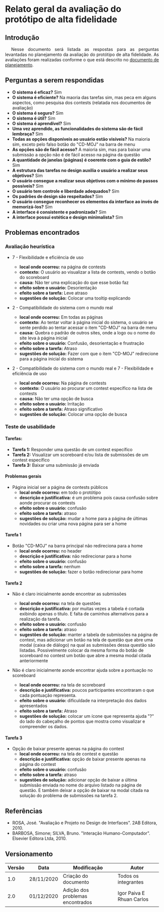 # Relato geral da avaliação do protótipo de alta fidelidade

## Introdução

<p style="text-indent: 20px; text-align: justify">
Nesse documento será listada as respostas para as perguntas levantadas no planejamento da avaliação do protótipo de alta fidelidade. As avaliações foram realizadas conforme o que está descrito no <a class="link" href="../planejamento">documento de planejamento</a>.
</p>

## Perguntas a serem respondidas

- **O sistema é eficaz?** Sim
- **O sistema é eficiente?** Na maoria das tarefas sim, mas peca em alguns aspectos, como pesquisa dos contests (relatada nos documentos de avaliação)
- **O sistema é seguro?** Sim
- **O sistema é útil?** Sim
- **O sistema é aprendível?** Sim
- **Uma vez aprendido, as funcionalidades do sistema são de fácil lembraça?** Sim
- **Todas as opções disponíveis ao usuário estão visíveis?** Na maioria sim, exceto pelo falso botão do "CD-MOJ" na barra de menu
- **As opções são de fácil acesso?** A maioria sim, mas para baixar uma submissão a opção não é de fácil acesso na página da questão
- **A quantidade de janelas (páginas) é coerente com o guia de estilo?** Sim
- **A estrutura das tarefas no design auxilia o usuário a realizar seus objetivos?** Sim
- **O usuário consegue a realizar seus objetivos com o mínimo de passos possíveis?** Sim
- **O usuário tem controle e liberdade adequados?** Sim
- **Os padrões de design são respeitados?** Sim
- **O usuário consegue reconhecer os elementos da interface ao invés de memorizá-los?** Sim
- **A interface é consistente e padronizada?** Sim
- **A interface possui estética e design minimalista?** Sim

## Problemas encontrados

### Avaliação heurística

- 7 - Flexibilidade e eficiência de uso
    - **local onde ocorreu:** na página de contests
    - **contexto:** O usuário ao visualizar a lista de contests, vendo o botão do scoreboard
    - **causa:** Não ter uma explicação do que esse botão faz
    - **efeito sobre o usuário:** Desorientação
    - **efeito sobre a tarefa:** Leve atraso
    - **sugestões de solução:** Colocar uma tooltip explicando

- 2 - Compatibilidade do sistema com o mundo real
    - **local onde ocorreu:** Em todas as páginas
    - **contexto:** Ao tentar voltar à página inicial do sistema, o usuário se sente perdido ao tentar acessar o item "CD-MOJ" na barra de menu
    - **causa:** Quebra o padrão de outros sites, onde a logo ou o nome do site leva à página inicial
    - **efeito sobre o usuário:** Confusão, desorientação e frustração
    - **efeito sobre a tarefa:** Atraso
    - **sugestões de solução:** Fazer com que o item "CD-MOJ" redirecione para a página inicial do sistema

- 2 - Compatibilidade do sistema com o mundo real e 7 - Flexibilidade e eficiência de uso
    - **local onde ocorreu:** Na página de contests
    - **contexto:** O usuário ao procurar um contest específico na lista de contests
    - **causa:** Não ter uma opção de busca
    - **efeito sobre o usuário:** Irritação
    - **efeito sobre a tarefa:** Atraso significativo
    - **sugestões de solução:** Colocar uma opção de busca

### Teste de usabilidade

#### Tarefas:

- **Tarefa 1:** Responder uma questão de um contest específico
- **Tarefa 2:** Visualizar um scoreboard e/ou lista de submissões de um contest específico
- **Tarefa 3:** Baixar uma submissão já enviada

#### Problemas gerais

- Página inicial ser a página de contests públicos
    - **local onde ocorreu:** em todo o protótipo
    - **descrição e justificativa:** é um problema pois causa confusão sobre aonde procurar os contests
    - **efeito sobre o usuário:** confusão
    - **efeito sobre a tarefa:** atraso
    - **sugestões de solução:** mudar a home para a página de últimas novidades ou criar uma nova página para ser a home

#### Tarefa 1

- Botão "CD-MOJ" na barra principal não redireciona para a home
    - **local onde ocorreu:** no header
    - **descrição e justificativa:** não redirecionar para a home
    - **efeito sobre o usuário:** confusão
    - **efeito sobre a tarefa:** nenhum
    - **sugestões de solução:** fazer o botão redirecionar para home

#### Tarefa 2

- Não é claro inicialmente aonde encontrar as submissões
    - **local onde ocorreu:** na tela de questões
    - **descrição e justificativa:** por muitas vezes a tabela é cortada exibindo apenas o titulo. E falta de caminhos alternativos para a realização da tarefa.
    - **efeito sobre o usuário:** confusão
    - **efeito sobre a tarefa:** atraso
    - **sugestões de solução:** manter a tabela de submissões na página de contest, mas adicionar um botão na tela de questão que abre uma modal (caixa de diálogo) na qual as submissões dessa questão são listadas. Possivelmente colocar da mesma forma do botão de scoreboard no contest um botão que abre a mesma modal citada anteriormente

- Não é claro inicialmente aonde encontrar ajuda sobre a pontuação no scoreboard
    - **local onde ocorreu:** na tela de scoreboard
    - **descrição e justificativa:** poucos participantes encontraram o que cada pontuação representa.
    - **efeito sobre o usuário:** dificuldade na interpretação dos dados apresentados
    - **efeito sobre a tarefa:** Atraso
    - **sugestões de solução:** colocar um ícone que representa ajuda "?" do lado do cabeçalho de pontos que mostra como visualizar e compreender os dados.

#### Tarefa 3

- Opção de baixar presente apenas na página do contest
    - **local onde ocorreu:** na tela de contest e questão
    - **descrição e justificativa:** opção de baixar presente apenas na página do contest
    - **efeito sobre o usuário:** confusão
    - **efeito sobre a tarefa:** atraso
    - **sugestões de solução:** adicionar opção de baixar a última submissão enviada no nome do arquivo listado na página de questão. E também deixar a opção de baixar na modal citada na solução do problema de submissões na tarefa 2.

## Referências

- ROSA, José. "Avaliação e Projeto no Design de Interfaces". 2AB Editora, 2010.
- BARBOSA, Simone; SILVA, Bruno. "Interação Humano-Computador". Elsevier Editora Ltda, 2010.

## Versionamento

| Versão | Data | Modificação | Autor |
|--|--|--|--|
| 1.0 | 28/11/2020 | Criação do documento | Todos os integrantes |
| 2.0 | 01/12/2020 | Adição dos problemas encontrados | Igor Paiva E Rhuan Carlos |
